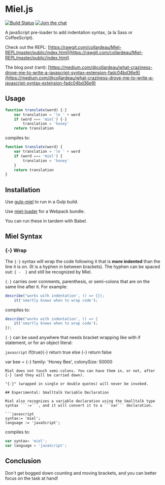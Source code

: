 # Miel.js 
[![Build Status](https://travis-ci.org/collardeau/miel.svg?branch=master)](https://travis-ci.org/collardeau/miel) 
[![Join the chat](https://badges.gitter.im/Join%20Chat.svg)](https://gitter.im/collardeau/miel?utm_source=badge&utm_medium=badge&utm_campaign=pr-badge&utm_content=badge)

A javaScript pre-loader to add indentation syntax, (a la Sass or CoffeeScript).

Check out the REPL:
[https://rawgit.com/collardeau/Miel-REPL/master/public/index.html](https://rawgit.com/collardeau/Miel-REPL/master/public/index.html)

The blog post (rant):
[https://medium.com/@collardeau/what-craziness-drove-me-to-write-a-javascript-syntax-extension-fadc04bd36e9](https://medium.com/@collardeau/what-craziness-drove-me-to-write-a-javascript-syntax-extension-fadc04bd36e9)


## Usage

```javascript
function translate(word) {-}
    var translation = 'le ' + word
    if (word === 'miel') {-}
        translation = 'honey'
    return translation

```
compiles to:

```javascript
function translate(word) {
    var translation = 'le ' + word
    if (word === 'miel') {
        translation = 'honey'
    }
    return translation
}
```

## Installation ##

Use [gulp-miel](https://github.com/collardeau/gulp-miel) to run in a Gulp build.

Use [miel-loader](https://github.com/collardeau/miel-loader) for a Webpack bundle.

You can run these in tandem with Babel.

## Miel Syntax

### {-} Wrap 

The ```{-}``` syntax will wrap the code following it that is **more indented** than the line it is on. (It is a hyphen in between brackets). The hyphen can be spaced out: ```{ -  }``` and still be recognized by Miel.

```{-}``` carries over comments, parenthesis, or semi-colons that are on the same line after it. 
For example:

```javascript
describe("works with indentation', () => {});
    it('smartly knows when to wrap code');

```

compiles to:

```javascript
describe("works with indentation', () => {
    it('smartly knows when to wrap code');
});
```

```{-}``` can be used anywhere that needs bracket wrapping like with if statement, or for an object literal:

```javascript```
if(true){-}
  return true
else {-}
  return false

var bee = {-}
  family: 'Honey Bee',
  colonySize: 50000
  
```
Miel does not touch semi-colons. You can have them in, or not, after {-} (and they will be carried down).

"{-}" (wrapped in single or double quotes) will never be invoked.

## Experimental: Smalltalk Variable Declaration 

Miel also recognizes a variable declaration using the Smalltalk type syntax ```:=```, and it will convert it to a ```var``` declaration.

```javascript
syntax:= 'miel';
language := 'javaScript';
```
compiles to:

```javascript
var syntax= 'miel';
var language = 'javaScript';
```
## Conclusion
Don't get bogged down counting and moving brackets, and you can better focus on the task at hand!
  
  
